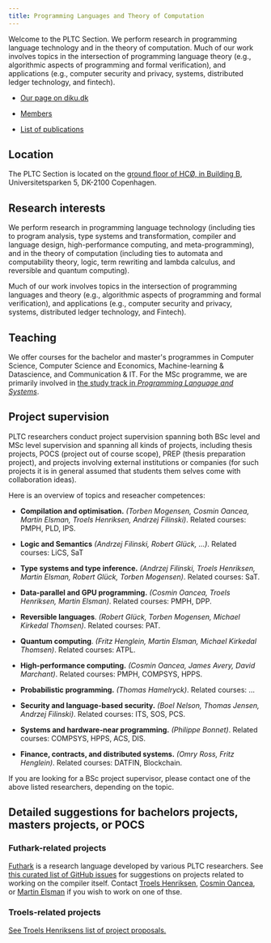```yaml
---
title: Programming Languages and Theory of Computation
---
```


Welcome to the PLTC Section. We perform research in programming
language technology and in the theory of computation. Much of our work
involves topics in the intersection of programming language theory
(e.g., algorithmic aspects of programming and formal verification),
and applications (e.g., computer security and privacy, systems,
distributed ledger technology, and fintech).

* [Our page on diku.dk](https://di.ku.dk/english/research/pltc/)

* [Members](https://di.ku.dk/english/staff/vip/researchers_pltc/)

* [List of publications](https://di.ku.dk/english/research/pltc/publikationer/publikationsliste/?pure=en/organisations/by-uuid(a37efafe-316d-489f-8082-621e025b2f73)/publications.html)

## Location

The PLTC Section is located on the [ground floor of HCØ, in Building B](/images/office-plan.png),
Universitetsparken 5, DK-2100 Copenhagen.

## Research interests

We perform research in programming language technology (including ties
to program analysis, type systems and transformation, compiler and
language design, high-performance computing, and meta-programming),
and in the theory of computation (including ties to automata and
computability theory, logic, term rewriting and lambda calculus, and
reversible and quantum computing).

Much of our work involves topics in the intersection of programming
languages and theory (e.g., algorithmic aspects of programming and
formal verification), and applications (e.g., computer security and
privacy, systems, distributed ledger technology, and Fintech).

## Teaching

We offer courses for the bachelor and master's programmes in Computer Science,
Computer Science and Economics, Machine-learning & Datascience, and
Communication & IT. For the MSc programme, we are primarily involved in [the study track in
*Programming Language and
Systems*](https://studies.ku.dk/masters/computer-science/programme-structure/recommended_studytracks/).

## Project supervision

PLTC researchers conduct project supervision spanning both BSc level and MSc
level supervision and spanning all kinds of projects, including thesis projects, POCS
(project out of course scope), PREP (thesis preparation project), and projects
involving external institutions or companies (for such projects it is in general
assumed that students them selves come with collaboration ideas).

Here is an overview of topics and reseacher competences:

- __Compilation and optimisation.__ _(Torben Mogensen, Cosmin Oancea, Martin
  Elsman, Troels Henriksen, Andrzej Filinski)_. Related courses: PMPH, PLD, IPS.

- __Logic and Semantics__ _(Andrzej Filinski, Robert Glück, ...)_. Related courses: LiCS, SaT

- __Type systems and type inference.__ _(Andrzej Filinski, Troels Henriksen,
  Martin Elsman, Robert Glück, Torben Mogensen)_. Related courses: SaT.

- __Data-parallel and GPU programming.__ _(Cosmin Oancea, Troels Henriksen, Martin
  Elsman)_. Related courses: PMPH, DPP.

- __Reversible languages__. _(Robert Glück, Torben Mogensen, Michael Kirkedal
  Thomsen)_. Related courses: PAT.

- __Quantum computing__. _(Fritz Henglein, Martin Elsman, Michael Kirkedal
  Thomsen)_. Related courses: ATPL.

- __High-performance computing.__ _(Cosmin Oancea, James Avery, David
  Marchant)_. Related courses: PMPH, COMPSYS, HPPS.

- __Probabilistic programming.__ _(Thomas Hamelryck)_. Related courses: ...

- __Security and language-based security.__ _(Boel Nelson, Thomas Jensen,
  Andrzej Filinski)_. Related courses: ITS, SOS, PCS.

- __Systems and hardware-near programming.__ _(Philippe Bonnet)_. Related
  courses: COMPSYS, HPPS, ACS, DIS.

- __Finance, contracts, and distributed systems.__ _(Omry Ross, Fritz
  Henglein)_. Related courses: DATFIN, Blockchain.

If you are looking for a BSc project supervisor, please contact one of the above
listed researchers, depending on the topic.

## Detailed suggestions for bachelors projects, masters projects, or POCS

### Futhark-related projects

[Futhark](https://futhark-lang.org) is a research language developed
by various PLTC researchers.  See [this curated list of GitHub
issues](https://github.com/diku-dk/futhark/issues?q=is%3Aopen+is%3Aissue+label%3Astudent-viable)
for suggestions on projects related to working on the compiler itself.
Contact [Troels Henriksen](https://sigkill.dk), [Cosmin
Oancea](http://hjemmesider.diku.dk/~zgh600/), or [Martin
Elsman](https://elsman.com/) if you wish to work on one of thse.

### Troels-related projects

[See Troels Henriksens list of project proposals.](https://hjemmesider.diku.dk/~athas/#proposals)
